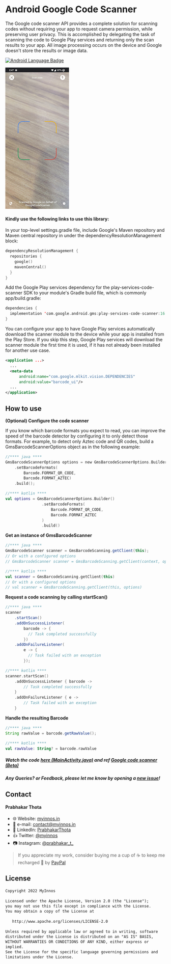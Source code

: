 # Android Google Code Scanner
The Google code scanner API provides a complete solution for scanning codes without requiring your app to request camera permission, while preserving user privacy. This is accomplished by delegating the task of scanning the code to Google Play services and returning only the scan results to your app. All image processing occurs on the device and Google doesn't store the results or image data.

<a href="#"><img alt="Android Language Badge" src="https://badgen.net/badge/OS/Android?icon=https://raw.githubusercontent.com/androiddevnotes/awesome-jetpack-compose-android-apps/master/assets/android.svg&color=3ddc84"/></a>

 ![Android-Google Code Scanner - Example](https://raw.githubusercontent.com/myinnos/Android-Google-Code-Scanner/main/photo1652692783_1.jpeg)
  
#### Kindly use the following links to use this library:

In your top-level settings.gradle file, include Google's Maven repository and Maven central repository in under the dependencyResolutionManagement block:

```kotlin
dependencyResolutionManagement {
  repositories {
    google()
    mavenCentral()
  }
}
```
Add the Google Play services dependency for the play-services-code-scanner SDK to your module's Gradle build file, which is commonly app/build.gradle:
```kotlin
dependencies {
  implementation 'com.google.android.gms:play-services-code-scanner:16.0.0-beta1'
}
``` 
You can configure your app to have Google Play services automatically download the scanner module to the device while your app is installed from the Play Store. If you skip this step, Google Play services will download the scanner module the first time it is used, if it has not already been installed for another use case.
```xml
<application ...>
  ...
  <meta-data
      android:name="com.google.mlkit.vision.DEPENDENCIES"
      android:value="barcode_ui"/>
  ...
</application>
``` 

How to use
-----
**(Optional) Configure the code scanner**

If you know which barcode formats you expect to read, you can improve the speed of the barcode detector by configuring it to only detect those formats. For example, to detect only Aztec code and QR codes, build a GmsBarcodeScannerOptions object as in the following example:

```kotlin
//**** java ****
GmsBarcodeScannerOptions options = new GmsBarcodeScannerOptions.Builder()
    .setBarcodeFormats(
        Barcode.FORMAT_QR_CODE,
        Barcode.FORMAT_AZTEC)
    .build();
```
```kotlin
//**** kotlin ****
val options = GmsBarcodeScannerOptions.Builder()
                .setBarcodeFormats(
                    Barcode.FORMAT_QR_CODE,
                    Barcode.FORMAT_AZTEC
                )
                .build()
```             
**Get an instance of GmsBarcodeScanner**
```java
//**** java ****
GmsBarcodeScanner scanner = GmsBarcodeScanning.getClient(this);
// Or with a configured options
// GmsBarcodeScanner scanner = GmsBarcodeScanning.getClient(context, options);
```
```kotlin
//**** kotlin ****
val scanner = GmsBarcodeScanning.getClient(this)
// Or with a configured options
// val scanner = GmsBarcodeScanning.getClient(this, options)
```
**Request a code scanning by calling startScan()**
```java
//**** java ****
scanner
    .startScan()
    .addOnSuccessListener(
        barcode -> {
          // Task completed successfully
        })
    .addOnFailureListener(
        e -> {
          // Task failed with an exception
        });
```
```kotlin
//**** kotlin ****
scanner.startScan()
    .addOnSuccessListener { barcode ->
        // Task completed successfully
    }
    .addOnFailureListener { e ->
        // Task failed with an exception
    }
```
**Handle the resulting Barcode**
```java
//**** java ****
String rawValue = barcode.getRawValue();
```
```kotlin
//**** kotlin ****
val rawValue: String? = barcode.rawValue
```
##### Watch the code [here (MainActivity.java)](https://github.com/myinnos/Android-Google-Code-Scanner/blob/main/app/src/main/java/in/myinnos/googlecodescanner/MainActivity.java) and ref [Google code scanner (Beta)](https://developers.google.com/ml-kit/code-scanner)

##### Any Queries? or Feedback, please let me know by opening a [new issue](https://github.com/myinnos/Android-Google-Code-Scanner/issues/new)!

## Contact
#### Prabhakar Thota
* :globe_with_meridians: Website: [myinnos.in](http://www.myinnos.in "Prabhakar Thota")
* :email: e-mail: contact@myinnos.in
* :mag_right: LinkedIn: [PrabhakarThota](https://www.linkedin.com/in/prabhakarthota "Prabhakar Thota on LinkedIn")
* :thumbsup: Twitter: [@myinnos](https://twitter.com/myinnos "Prabhakar Thota on twitter")    
* :camera: Instagram: [@prabhakar_t_](https://www.instagram.com/prabhakar_t_/ "Prabhakar Thota on Instagram")   

> If you appreciate my work, consider buying me a cup of :coffee: to keep me recharged :metal: by [PayPal](https://www.paypal.me/fansfolio)

License
-------

    Copyright 2022 MyInnos

    Licensed under the Apache License, Version 2.0 (the "License");
    you may not use this file except in compliance with the License.
    You may obtain a copy of the License at

       http://www.apache.org/licenses/LICENSE-2.0

    Unless required by applicable law or agreed to in writing, software
    distributed under the License is distributed on an "AS IS" BASIS,
    WITHOUT WARRANTIES OR CONDITIONS OF ANY KIND, either express or implied.
    See the License for the specific language governing permissions and
    limitations under the License.
